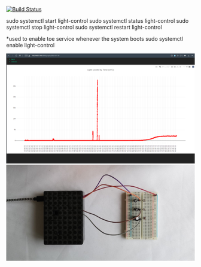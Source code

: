 [![Build Status](https://travis-ci.com/Mrchazaaa/pi-lights.svg?branch=master)](https://travis-ci.com/Mrchazaaa/pi-lights)

sudo systemctl start light-control
sudo systemctl status light-control
sudo systemctl stop light-control
sudo systemctl restart light-control

*used to enable toe service whenever the system boots
sudo systemctl enable light-control

![Alt text](graph.png?raw=true "Light Levels Client Graph")
![Alt text](pi.jpg?raw=true "Pi Circuitry")
